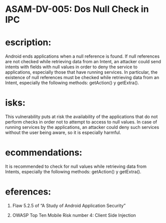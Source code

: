 
# ASAM-DV-005: Dos Null Check in IPC

#  escription:
Android ends applications when a null reference is found. If null references are not checked while retrieving data from an Intent, an attacker could send intents with fields with null values in order to deny the service to applications, especially those that have running services. In particular, the existence of null references must be checked while retrieving data from an Intent, especially the following methods: getAction() y getExtra().

#  isks:
This vulnerability puts at risk the availability of the applications that do not perform checks in order not to attempt to access to null values. In case of running services by the applications, an attacker could deny such services without the user being aware, so it is especially harmful.

#  ecommendations:
It is recommended to check for null values while retrieving data from Intents, especially the following methods: getAction() y getExtra().

#  eferences:
1. Flaw 5.2.5 of “A Study of Android Application Security”

2. OWASP Top Ten Mobile Risk number 4: Client Side Injection
